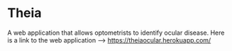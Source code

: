 # Theia
A web application that allows optometrists to identify ocular disease. Here is a link to the web application --> https://theiaocular.herokuapp.com/
